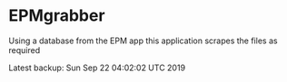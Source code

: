 # EPMgrabber
Using a database from the EPM app this application scrapes the files as required


Latest backup: Sun Sep 22 04:02:02 UTC 2019
